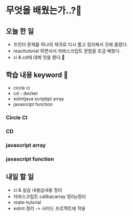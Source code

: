 # 무엇을 배웠는가..?🤔

## 오늘 한 일 
* 프린터 문제를 하나의 재귀로 다시 풀고 정리해서 깃에 올렸다.
* reacttutorial 하면서서 자바스크립트 문법을 조금 배웠다.
* ci & cd에 대해 맛을 봤다.👅
## 학습 내용 keyword 🔑
* circle ci 
* cd - docker 
* eslintjava scriptipt array
* javascript function
### Circle CI 
### CD 
### javascript array
### javascript function

## 내일 할 일 
* ci & 실습 내용습내용 정리 
* 자바스크립트 callbacarray 정리y정리 
* reate-tutorial 
* eslint 정리 -&gt; 사이드 프로젝트에 적용




